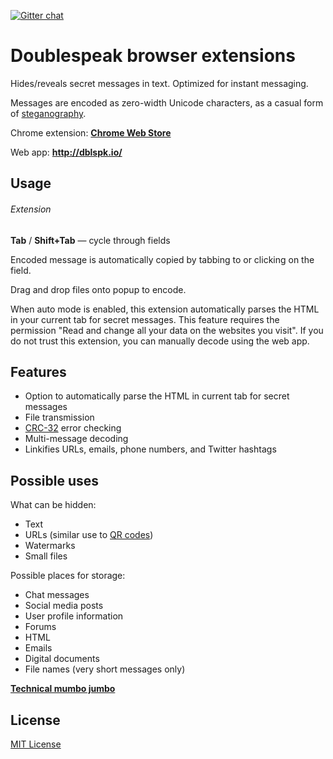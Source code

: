 [![Gitter chat](https://badges.gitter.im/dblspk.png)](https://gitter.im/dblspk/dev)

# Doublespeak browser extensions

Hides/reveals secret messages in text. Optimized for instant messaging.

Messages are encoded as zero-width Unicode characters, as a casual form of [steganography](https://en.wikipedia.org/wiki/Steganography).

Chrome extension: __[Chrome Web Store](https://chrome.google.com/webstore/detail/doublespeak/mochgllkkbafaoombocojfenmkbijhdb)__

Web app: __http://dblspk.io/__

## Usage

###### Extension

__Tab__ / __Shift+Tab__ &mdash; cycle through fields

Encoded message is automatically copied by tabbing to or clicking on the field.

Drag and drop files onto popup to encode.

When auto mode is enabled, this extension automatically parses the HTML in your current tab for secret messages. This feature requires the permission "Read and change all your data on the websites you visit". If you do not trust this extension, you can manually decode using the web app.

## Features

* Option to automatically parse the HTML in current tab for secret messages
* File transmission
* [CRC-32](https://en.wikipedia.org/wiki/Cyclic_redundancy_check) error checking
* Multi-message decoding
* Linkifies URLs, emails, phone numbers, and Twitter hashtags

## Possible uses

What can be hidden:

* Text
* URLs (similar use to [QR codes](https://en.wikipedia.org/wiki/QR_code))
* Watermarks
* Small files

Possible places for storage:

* Chat messages
* Social media posts
* User profile information
* Forums
* HT⁢⁢‌‌︀⁬⁣︀⁣‍⁮⁡‌‍⁠⁡⁢﻿⁤⁤⁠‌⁤⁡⁤﻿⁪⁣⁪⁠⁪⁡⁤⁣⁠⁯⁠‌⁤⁬⁪⁢⁠⁪⁪⁡⁠‌⁤⁬⁤︁⁠‌⁪⁢⁤⁫⁤⁣⁠‌⁪⁪⁤﻿⁪⁠⁤⁢⁠‌⁠⁠⁢⁫⁣⁢⁢︀⁢⁯⁠⁠⁠︁ML
* Emails
* Digital documents
* File names (very short messages only)

__[Technical mumbo jumbo](https://github.com/dblspk/web-app#how-it-works)__

## License

[MIT License](https://joshuaptfan.mit-license.org/)
